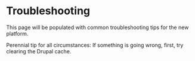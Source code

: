 # Troubleshooting

This page will be populated with common troubleshooting tips for the new platform.

Perennial tip for all circumstances: If something is going wrong, first, try clearing the Drupal cache.